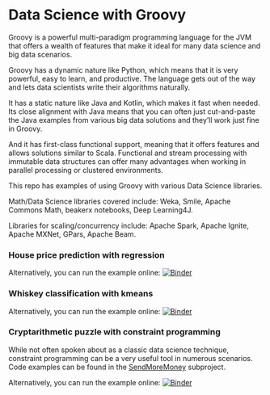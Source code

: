 # Data Science with Groovy

Groovy is a powerful multi-paradigm programming language for the JVM that offers a wealth of features that make it ideal for many data science and big data scenarios.

Groovy has a dynamic nature like Python, which means that it is very powerful, easy to learn, and productive. The language gets out of the way and lets data scientists write their algorithms naturally.

It has a static nature like Java and Kotlin, which makes it fast when needed. Its close alignment with Java means that you can often just cut-and-paste the Java examples from various big data solutions and they’ll work just fine in Groovy.

And it has first-class functional support, meaning that it offers features and allows solutions similar to Scala. Functional and stream processing with immutable data structures can offer many advantages when working in parallel processing or clustered environments.

This repo has examples of using Groovy with various Data Science libraries.

Math/Data Science libraries covered include:
Weka, Smile, Apache Commons Math, beakerx notebooks, Deep Learning4J.

Libraries for scaling/concurrency include:
Apache Spark, Apache Ignite, Apache MXNet, GPars, Apache Beam.

### House price prediction with regression

Alternatively, you can run the example online: [![Binder](https://mybinder.org/badge_logo.svg)](https://mybinder.org/v2/gh/paulk-asert/groovy-data-science/master?filepath=subprojects%2FHousePrices%2Fsrc%2Fmain%2Fnotebook%2FHousePrices.ipynb)

### Whiskey classification with kmeans

Alternatively, you can run the example online: [![Binder](https://mybinder.org/badge_logo.svg)](https://mybinder.org/v2/gh/paulk-asert/groovy-data-science/master?filepath=subprojects%2FWhiskey%2Fsrc%2Fmain%2Fnotebook%2FWhiskey.ipynb)

### Cryptarithmetic puzzle with constraint programming

While not often spoken about as a classic data science technique,
constraint programming can be a very useful tool in numerous scenarios.
Code examples can be found in the [SendMoreMoney](subprojects/SendMoreMoney) subproject.

Alternatively, you can run the example online: [![Binder](https://mybinder.org/badge_logo.svg)](https://mybinder.org/v2/gh/paulk-asert/groovy-data-science/master?filepath=subprojects%2FSendMoreMoney%2Fsrc%2Fmain%2Fnotebook%2FSendMoreMoney.ipynb)
